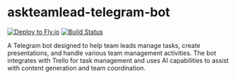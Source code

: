 # askteamlead-telegram-bot

[![Deploy to Fly.io](https://img.shields.io/badge/Deploy-Fly.io-blueviolet)](https://fly.io)
[![Build Status](https://github.com/Erbis37/askteamlead-telegram-bot/actions/workflows/fly-deploy.yml/badge.svg)](https://github.com/Erbis37/askteamlead-telegram-bot/actions/workflows/fly-deploy.yml)

A Telegram bot designed to help team leads manage tasks, create presentations, and handle various team management activities. The bot integrates with Trello for task management and uses AI capabilities to assist with content generation and team coordination.
